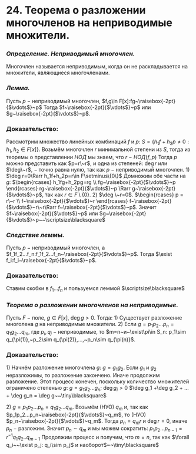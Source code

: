 # 24. Теорема о разложении многочленов на неприводимые множители.

### *Определение. Неприводимый многочлен.*
Многочлен называется неприводимым, когда он не раскладывается на множители, являющиеся многочленами.

### *Лемма.*
Пусть $p~-~$неприводимый многочлен, $f,g\in F[x]:fg~\raisebox{-2pt}{$\vdots$}~p$
Тогда $f~\raisebox{-2pt}{$\vdots$}~p$ или $g~\raisebox{-2pt}{$\vdots$}~p$.

### Доказательство:
Рассмотрим множество линейных комбинаций $f$ и $p$:
$S=\{h_1f+h_2p\ne0: h_1, h_2\in F[x]\}$.
Возьмём многочлен $r$ минимальной степени из $S$, тогда из теоремы о представлении $НОД$ мы знаем, что $r~-~$$НОД(f,p)$
Тогда $p$ можно представить как $p=r\~r$, и одна из степеней: $\deg r$ или $\deg\~r$$,~-~$точно равна нулю, так как $p~-~$неприводимый многочлен.
$1)$ $\deg r=0\Rarr h_1f+h_2p=r\in F\setminus\{0\}$
Домножим обе части на $g$:
$\begin{rcases}
h_1fg+h_2pg=rg
\\
fg~\raisebox{-2pt}{$\vdots$}~p
\end{rcases}
rg~\raisebox{-2pt}{$\vdots$}~p \Rarr g~\raisebox{-2pt}{$\vdots$}~p$, так как $r\in F\setminus\{0\}$.
$2)$ $\deg \~r=0$.
$\begin{rcases}
p = r\~r
\\
f~\raisebox{-2pt}{$\vdots$}~r
\end{rcases}
f~\raisebox{-2pt}{$\vdots$}~r\~r\Rarr f~\raisebox{-2pt}{$\vdots$}~p$. 
Значит $f~\raisebox{-2pt}{$\vdots$}~p$ или $g~\raisebox{-2pt}{$\vdots$}~p~~\scriptsize\blacksquare$

### *Следствие леммы.*
Пусть $p~-~$неприводимый многочлен, а $f_1f_2...f_n:f_1f_2...f_n~\raisebox{-2pt}{$\vdots$}~p$.
Тогда $\exist f_i:f_i~\raisebox{-2pt}{$\vdots$}~p$.

### Доказательство:
Ставим скобки в $f_1...f_n$ и пользуемся леммой  $\scriptsize\blacksquare$

### *Теорема о разложении многочленов на неприводимые.*
Пусть $F~-~$поле, $g\in F[x]$, $\deg g>0$.
Тогда:
$1)$ Существует разложение многолена $g$ на неприводимые множители.
$2)$ Если $g=p_1p_2...p_n=q_1g_2...q_m$, где $p_i,q_j~-~$неприводимые, то
$m=n~и~\exist\pi\in S_n: p_1\sim q_{\pi(1)},~p_2\sim q_{\pi(2)},...,~p_n\sim q_{\pi(n)}$.

### Доказательство:
$1)$ Начнём разложение многочлена $g$: $g=g_1g_2$.
Если $g_1$  и $g_2$ неразложимы, то разложение закончено. Иначе продолжим разложение. 
Этот процесс конечен, поскольку количество множителей ограничено степенью $g$:
$g=g_1g_2...g_n;~\deg g_i>0$
$\deg g_1 +\deg g_2 + ... + \deg g_n = \deg g~~\tiny\blacksquare$

$2)$ $g=p_1p_2...p_n=q_1g_2...q_m$.
Возьмём (НУО) $q_m$ и, так как $p_1p_2...p_n~\raisebox{-2pt}{$\vdots$}~q_m$, то (НУО) $p_n~\raisebox{-2pt}{$\vdots$}~q_m$.
Тогда $p_n=q_mr$ и $\deg r=0$, иначе $p_n~-~$разложим.
Значит $p_n\sim q_m$ и мы можем сократить:
$p_1p_2...p_{n-1}=r^{-1}q_1q_2..q_{m-1}$
Продолжим процесс и получим, что $m=n$, так как
$\forall q_i~~\exist p_j: q_i\sim p_j$ и наоборот$~~\tiny\blacksquare$